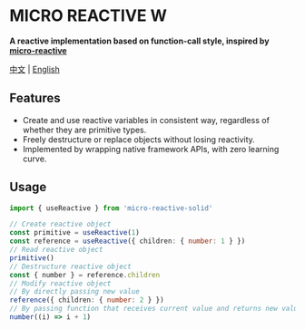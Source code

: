# MICRO REACTIVE W

**A reactive implementation based on function-call style, inspired by [micro-reactive](https://github.com/wulongshe/micro-reactive)**

[中文](/README.md) | [English](/README_EN.md)

## Features

- Create and use reactive variables in consistent way, regardless of whether they are primitive types.
- Freely destructure or replace objects without losing reactivity.
- Implemented by wrapping native framework APIs, with zero learning curve.

## Usage

```ts
import { useReactive } from 'micro-reactive-solid'

// Create reactive object
const primitive = useReactive(1)
const reference = useReactive({ children: { number: 1 } })
// Read reactive object
primitive()
// Destructure reactive object
const { number } = reference.children
// Modify reactive object
// By directly passing new value
reference({ children: { number: 2 } })
// By passing function that receives current value and returns new value
number((i) => i + 1)
```

